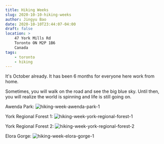 ```yaml
---
title: Hiking Weeks
slug: 2020-10-10-hiking-weeks
author: Jingyu Bao
date: 2020-10-10T23:44:07-04:00
draft: false
location: >
    47 York Mills Rd
    Toronto ON M2P 1B6
    Canada
tags:
    - toronto
    - hiking
---
```


It's October already. It has been 6 months for everyone here work from home.

Sometimes, you will walk on the road and see the big blue sky. Until then, you will realize the world is spinning and life is still going on.

Awenda Park:
![hiking-week-awenda-park-1](https://user-images.githubusercontent.com/2069165/95699129-ab215d80-0c11-11eb-9496-d1363592dcfa.jpg)

York Regional Forest 1:
![hiking-week-york-regional-forest-1](https://user-images.githubusercontent.com/2069165/95699136-af4d7b00-0c11-11eb-9ebc-90b4026fbab3.jpg)

York Regional Forest 2:
![hiking-week-york-regional-forest-2](https://user-images.githubusercontent.com/2069165/95699139-afe61180-0c11-11eb-80ca-8de73325e8bb.jpg)

Elora Gorge:
![hiking-week-elora-gorge-1](https://user-images.githubusercontent.com/2069165/95699132-abb9f400-0c11-11eb-88c3-01bfd5742569.JPG)